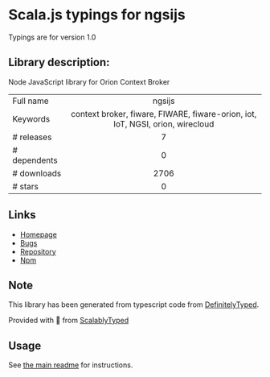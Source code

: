 
# Scala.js typings for ngsijs

Typings are for version 1.0

## Library description:
Node JavaScript library for Orion Context Broker

|                    |                 |
| ------------------ | :-------------: |
| Full name          | ngsijs |
| Keywords           | context broker, fiware, FIWARE, fiware-orion, iot, IoT, NGSI, orion, wirecloud |
| # releases         | 7 |
| # dependents       | 0 |
| # downloads        | 2706 |
| # stars            | 0 |

## Links
- [Homepage](https://github.com/conwetlab/ngsijs)
- [Bugs](https://github.com/conwetlab/ngsijs/issues)
- [Repository](https://github.com/conwetlab/ngsijs)
- [Npm](https://www.npmjs.com/package/ngsijs)
    


## Note
This library has been generated from typescript code from [DefinitelyTyped](https://definitelytyped.org).

Provided with :purple_heart: from [ScalablyTyped](https://github.com/oyvindberg/ScalablyTyped)

## Usage
See [the main readme](../../readme.md) for instructions.


